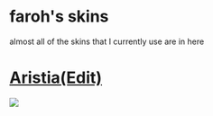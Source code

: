 # faroh's skins
almost all of the skins that I currently use are in here

# [Aristia(Edit)](https://drive.google.com/u/0/uc?export=download&confirm=ihB1&id=1w0-23LSUUXdpmapsTN1lbBVJFW69iRjt)
![](https://i.imgur.com/gNbe7Y6.png)
